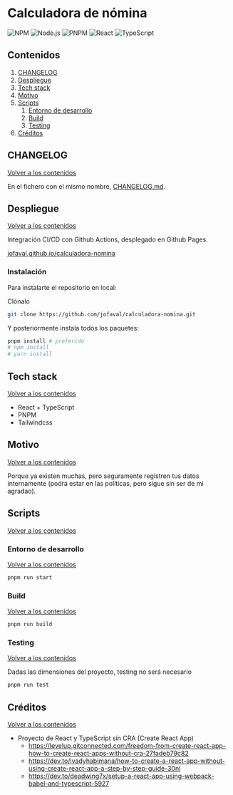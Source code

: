 # Calculadora de nómina

![NPM](https://img.shields.io/badge/npm-8.11.0-green?color=green&style=flat)&nbsp;![Node.js](https://img.shields.io/badge/node-v15.14.0-green?color=green&style=flat)&nbsp;![PNPM](https://img.shields.io/badge/pnpm-7.11.0-yellow?color=yellow&style=flat)&nbsp;![React](https://img.shields.io/badge/react-18.2.0-blue?color=blue&style=flat)&nbsp;![TypeScript](https://img.shields.io/badge/typescript-4.8.3-blue?color=blue&style=flat)

## Contenidos

1. [CHANGELOG](#changelog)
1. [Despliegue](#despliegue)
1. [Tech stack](#tech-stack)
1. [Motivo](#motivo)
1. [Scripts](#scripts)
    1. [Entorno de desarrollo](#entorno-de-desarrollo)
    1. [Build](#build)
    1. [Testing](#testing)
1. [Créditos](#créditos)

## CHANGELOG
[Volver a los contenidos](#contenidos)

En el fichero con el mismo nombre, [CHANGELOG.md](./CHANGELOG.md).

## Despliegue
[Volver a los contenidos](#contenidos)

Integración CI/CD con Github Actions, desplegado en Github Pages.

[jofaval.github.io/calculadora-nomina](https://jofaval.github.io/calculadora-nomina)

### Instalación

Para instalarte el repositorio en local:

Clónalo

```bash
git clone https://github.com/jofaval/calculadora-nomina.git
```

Y posteriormente instala todos los paquetes:

```bash
pnpm install # preferido
# npm install
# yarn install
```

## Tech stack
[Volver a los contenidos](#contenidos)

- React + TypeScript
- PNPM
- Tailwindcss

## Motivo
[Volver a los contenidos](#contenidos)

Porque ya existen muchas, pero seguramente registren tus datos internamente (podrá estar en las políticas, pero sigue sin ser de mi agradao).

## Scripts
[Volver a los contenidos](#contenidos)

### Entorno de desarrollo
[Volver a los contenidos](#contenidos)

```bash
pnpm run start
```

### Build
[Volver a los contenidos](#contenidos)

```bash
pnpm run build
```

### Testing
[Volver a los contenidos](#contenidos)

Dadas las dimensiones del proyecto, testing no será necesario

```bash
pnpm run test
```

## Créditos
[Volver a los contenidos](#contenidos)

- Proyecto de React y TypeScript sin CRA (Create React App)
  - https://levelup.gitconnected.com/freedom-from-create-react-app-how-to-create-react-apps-without-cra-27fadeb79c82
  - https://dev.to/ivadyhabimana/how-to-create-a-react-app-without-using-create-react-app-a-step-by-step-guide-30nl
  - https://dev.to/deadwing7x/setup-a-react-app-using-webpack-babel-and-typescript-5927